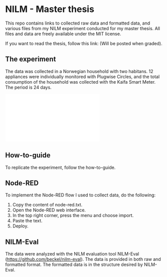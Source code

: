 # NILM - Master thesis 
This repo contains links to collected raw data and formatted data, and various files from my NILM experiment conducted for my master thesis. All files and data are freely available under the MIT license.  

If you want to read the thesis, follow this link: (Will be posted when graded).

## The experiment

The data was collected in a Norwegian household with two habitans. 12 appliances were individually monitored with Plugwise Circles, and the total consumption of the household was collected with the Kaifa Smart Meter. The period is 24 days. 

![System](hw_overview.pdf)


## How-to-guide

To replicate the experiment, follow the how-to-guide.

## Node-RED

To implement the Node-RED flow I used to collect data, do the following: 
1. Copy the content of node-red.txt.
2. Open the Node-RED web interface.
3. In the top right corner, press the menu and choose import.
4. Paste the text.
5. Deploy. 

## NILM-Eval

The data were analyzed with the NILM evaluation tool NILM-Eval (https://github.com/beckel/nilm-eval). The data is provided in both raw and formatted format. The formatted data is in the structure desired by NILM-Eval.   
